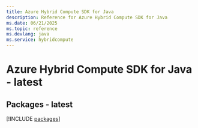 ```yaml
---
title: Azure Hybrid Compute SDK for Java
description: Reference for Azure Hybrid Compute SDK for Java
ms.date: 06/21/2025
ms.topic: reference
ms.devlang: java
ms.service: hybridcompute
---
```

# Azure Hybrid Compute SDK for Java - latest
## Packages - latest
[!INCLUDE [packages](hybrid-compute-index.md)]
